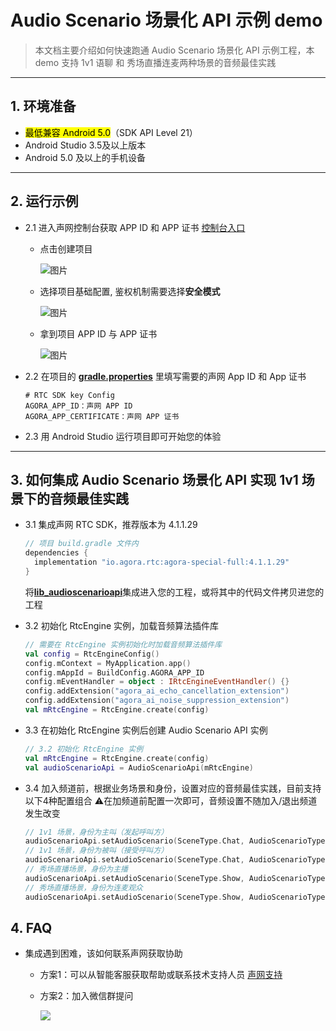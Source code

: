 # Audio Scenario 场景化 API 示例 demo

> 本文档主要介绍如何快速跑通 Audio Scenario 场景化 API 示例工程，本 demo 支持 1v1 语聊 和 秀场直播连麦两种场景的音频最佳实践
---

## 1. 环境准备

- <mark>最低兼容 Android 5.0</mark>（SDK API Level 21）
- Android Studio 3.5及以上版本
- Android 5.0 及以上的手机设备

---

## 2. 运行示例

- 2.1 进入声网控制台获取 APP ID 和 APP 证书 [控制台入口](https://console.shengwang.cn/overview)

  - 点击创建项目

    ![图片](https://accktvpic.oss-cn-beijing.aliyuncs.com/pic/github_readme/ent-full/sdhy_1.jpg)

  - 选择项目基础配置, 鉴权机制需要选择**安全模式**

    ![图片](https://accktvpic.oss-cn-beijing.aliyuncs.com/pic/github_readme/ent-full/sdhy_2.jpg)

  - 拿到项目 APP ID 与 APP 证书

    ![图片](https://accktvpic.oss-cn-beijing.aliyuncs.com/pic/github_readme/ent-full/sdhy_3.jpg)

- 2.2 在项目的 [**gradle.properties**](gradle.properties) 里填写需要的声网 App ID 和 App 证书

  ```
  # RTC SDK key Config
  AGORA_APP_ID：声网 APP ID
  AGORA_APP_CERTIFICATE：声网 APP 证书
  ```
- 2.3 用 Android Studio 运行项目即可开始您的体验

---

## 3. 如何集成 Audio Scenario 场景化 API 实现 1v1 场景下的音频最佳实践
- 3.1 集成声网 RTC SDK，推荐版本为 4.1.1.29
  ```kotlin
  // 项目 build.gradle 文件内
  dependencies {
    implementation "io.agora.rtc:agora-special-full:4.1.1.29"
  }
  ```
  将[**lib_audioscenarioapi**](lib_audioscenarioapi)集成进入您的工程，或将其中的代码文件拷贝进您的工程
  
- 3.2 初始化 RtcEngine 实例，加载音频算法插件库
  ```kotlin
  // 需要在 RtcEngine 实例初始化时加载音频算法插件库
  val config = RtcEngineConfig()
  config.mContext = MyApplication.app()
  config.mAppId = BuildConfig.AGORA_APP_ID
  config.mEventHandler = object : IRtcEngineEventHandler() {}
  config.addExtension("agora_ai_echo_cancellation_extension")
  config.addExtension("agora_ai_noise_suppression_extension")
  val mRtcEngine = RtcEngine.create(config)
  ```

- 3.3 在初始化 RtcEngine 实例后创建 Audio Scenario API 实例
  ```kotlin
  // 3.2 初始化 RtcEngine 实例
  val mRtcEngine = RtcEngine.create(config)
  val audioScenarioApi = AudioScenarioApi(mRtcEngine)
  ```

- 3.4 加入频道前，根据业务场景和身份，设置对应的音频最佳实践，目前支持以下4种配置组合
  ⚠️在加频道前配置一次即可，音频设置不随加入/退出频道发生改变
  ```kotlin
  // 1v1 场景，身份为主叫（发起呼叫方）
  audioScenarioApi.setAudioScenario(SceneType.Chat, AudioScenarioType.Chat_Caller)
  // 1v1 场景，身份为被叫（接受呼叫方）
  audioScenarioApi.setAudioScenario(SceneType.Chat, AudioScenarioType.Chat_Callee)
  // 秀场直播场景，身份为主播
  audioScenarioApi.setAudioScenario(SceneType.Show, AudioScenarioType.Show_Host)
  // 秀场直播场景，身份为连麦观众
  audioScenarioApi.setAudioScenario(SceneType.Show, AudioScenarioType.Show_InteractiveAudience)
  ```
  
## 4. FAQ
- 集成遇到困难，该如何联系声网获取协助
  - 方案1：可以从智能客服获取帮助或联系技术支持人员 [声网支持](https://ticket.shengwang.cn/form?type_id=&sdk_product=&sdk_platform=&sdk_version=&current=0&project_id=&call_id=&channel_name=)
  - 方案2：加入微信群提问
  
    ![](https://download.agora.io/demo/release/SDHY_QA.jpg)
